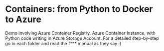 # Containers: from Python to Docker to Azure
Demo involving Azure Container Registry, Azure Container Instance, with Python code writing in Azure Storage Account.
For a detailed step-by-step go in each folder and read the f*** manual as they say :)
